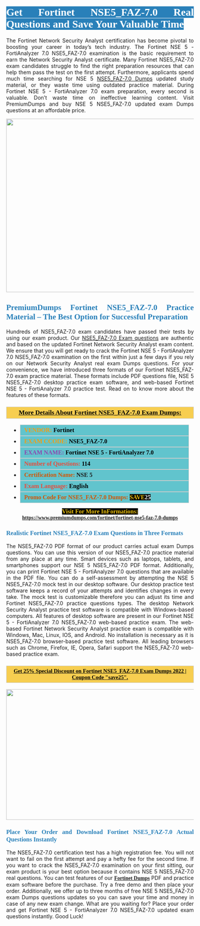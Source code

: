 <h1 style="text-align: justify;"><span style="color:#ffffff;"><span style="font-family:Georgia,serif;"><strong><span style="background-color:#2980b9;">Get Fortinet NSE5_FAZ-7.0 Real Questions and Save Your Valuable Time</span></strong></span></span></h1>

<p style="text-align: justify;">The Fortinet Network Security Analyst certification has become pivotal to boosting your career in today’s tech industry. The Fortinet NSE 5 - FortiAnalyzer 7.0 NSE5_FAZ-7.0 examination is the basic requirement to earn the Network Security Analyst certificate. Many Fortinet NSE5_FAZ-7.0 exam candidates struggle to find the right preparation resources that can help them pass the test on the first attempt. Furthermore, applicants spend much time searching for NSE 5 <a href="https://www.premiumdumps.com/fortinet/fortinet-nse5-faz-7.0-dumps">NSE5_FAZ-7.0 Dumps</a> updated study material, or they waste time using outdated practice material. During Fortinet NSE 5 - FortiAnalyzer 7.0 exam preparation, every second is valuable. Don’t waste time on ineffective learning content. Visit PremiumDumps and buy NSE 5 NSE5_FAZ-7.0 updated exam Dumps questions at an affordable price.</p>

<p style="text-align: center;"><a href="https://www.premiumdumps.com/fortinet/fortinet-nse5-faz-7.0-dumps"><img alt="" src="https://i.imgur.com/KJGzbJ2.jpeg" style="width: 700px; height: 465px;" /></a></p>

<h2 style="text-align: justify;"><span style="color:#2980b9;"><span style="font-family:Georgia,serif;"><strong>PremiumDumps Fortinet NSE5_FAZ-7.0 Practice Material – The Best Option for Successful Preparation</strong></span></span></h2>

<p style="text-align: justify;">Hundreds of NSE5_FAZ-7.0 exam candidates have passed their tests by using our exam product. Our <a href="https://www.premiumdumps.com/fortinet/fortinet-nse5-faz-7.0-dumps">NSE5_FAZ-7.0 Exam questions</a> are authentic and based on the updated Fortinet Network Security Analyst exam content. We ensure that you will get ready to crack the Fortinet NSE 5 - FortiAnalyzer 7.0 NSE5_FAZ-7.0 examination on the first within just a few days if you rely on our Network Security Analyst real exam Dumps questions. For your convenience, we have introduced three formats of our Fortinet NSE5_FAZ-7.0 exam practice material. These formats include PDF questions file, NSE 5 NSE5_FAZ-7.0 desktop practice exam software, and web-based Fortinet NSE 5 - FortiAnalyzer 7.0 practice test. Read on to know more about the features of these formats.</p>

<h3 style="background: #f7ce50; border: 1px solid rgb(204, 204, 204); padding: 5px 10px; text-align: center;"><span style="font-family:Georgia,serif;"><u><u><span style="color:#000000;"><span style="font-size:11pt"><span style="line-height:normal"><b><span style="font-size:13.0pt"><span cambria="">More Details About Fortinet NSE5_FAZ-7.0 Exam Dumps:</span></span></b></span></span></span></u></u></span></h3>

<ul>
	<li style="margin:0cm 10pt">
	<div style="background:#61c4cd; border: 1px solid rgb(204, 204, 204); padding: 5px 10px; text-align: justify;"><span style="font-family:Georgia,serif;"><span style="font-size:11pt"><span style="line-height:normal"><b><span style="font-size:12.0pt"><span new="" roman="" times=""><span style="color:#f39c12;">VENDOR:</span> <span style="color:#000000;">Fortinet</span></span></span></b></span></span></span></div>
	</li>
	<li style="margin:0cm 10pt">
	<div style="background: #61c4cd; border: 1px solid rgb(204, 204, 204); padding: 5px 10px; text-align: justify;"><span style="font-family:Georgia,serif;"><span style="font-size:11pt"><span style="line-height:normal"><b><span style="font-size:12.0pt"><span new="" roman="" times=""><span style="color:#f39c12;">EXAM CCODE:</span> <span style="color:#000000;">NSE5_FAZ-7.0</span></span></span></b></span></span></span></div>
	</li>
	<li style="margin:0cm 10pt">
	<div style="background: #61c4cd; border: 1px solid rgb(204, 204, 204); padding: 5px 10px; text-align: justify;"><span style="font-family:Georgia,serif;"><span style="font-size:11pt"><span style="line-height:normal"><b><span style="font-size:12.0pt"><span new="" roman="" times=""><span style="color:#8e44ad;">EXAM NAME:</span> <span style="color:#000000;">Fortinet NSE 5 - FortiAnalyzer 7.0</span></span></span></b></span></span></span></div>
	</li>
	<li style="margin:0cm 10pt">
	<div style="background: #61c4cd; border: 1px solid rgb(204, 204, 204); padding: 5px 10px;"><span style="font-family:Georgia,serif;"><span style="font-size:11pt"><span style="line-height:normal"><b><span style="font-size:12.0pt"><span new="" roman="" times=""><span style="color:#e74c3c;">Number of Questions:</span><span style="color:#000000;"><span style="color:#f1c40f;"> </span>114</span></span></span></b></span></span></span></div>
	</li>
	<li style="margin:0cm 10pt">
	<div style="background: #61c4cd; border: 1px solid rgb(204, 204, 204); padding: 5px 10px; text-align: justify;"><span style="font-family:Georgia,serif;"><span style="font-size:11pt"><span style="line-height:normal"><b><span style="font-size:12.0pt"><span new="" roman="" times=""><span style="color:#d35400;">Certification Name:</span> NSE 5</span></span></b></span></span></span></div>
	</li>
	<li style="margin:0cm 10pt">
	<div style="background: #61c4cd; border: 1px solid rgb(204, 204, 204); padding: 5px 10px; text-align: justify;"><span style="font-family:Georgia,serif;"><span style="font-size:11pt"><span style="line-height:normal"><b><span style="font-size:12.0pt"><span new="" roman="" times=""><span style="color:#e74c3c;">Exam Language:</span> <span style="color:#000000;">English</span></span></span></b></span></span></span></div>
	</li>
	<li style="margin:0cm 10pt">
	<div style="background: #61c4cd; border: 1px solid rgb(204, 204, 204); padding: 5px 10px;"><span style="font-family:Georgia,serif;"><span style="font-size:11pt"><span style="line-height:normal"><b><span style="font-size:12.0pt"><span new="" roman="" times=""><span style="color:#d35400;">Promo Code For NSE5_FAZ-7.0 Dumps:</span><span style="color:#f1c40f;"> <span style="background-color:#000000;">SAVE</span></span><span style="color:#ffffff;"><span style="background-color:#000000;">25</span></span></span></span></b></span></span></span></div>
	</li>
</ul>

<p style="text-align: center;"><span style="font-family:Georgia,serif;"><strong><span style="font-size:16px;"><span style="color:#f1c40f;"><span style="background-color:#000000;">Visit For More InFormations:</span></span></span> <a href="https://www.premiumdumps.com/fortinet/fortinet-nse5-faz-7.0-dumps">https://www.premiumdumps.com/fortinet/fortinet-nse5-faz-7.0-dumps</a></strong></span></p>

<h3 style="text-align: justify;"><span style="color:#2980b9;"><span style="font-family:Georgia,serif;"><strong><strong><strong>Realistic Fortinet NSE5_FAZ-7.0 Exam Questions in Three Formats</strong></strong></strong></span></span></h3>

<p style="text-align: justify;">The NSE5_FAZ-7.0 PDF format of our product carries actual exam Dumps questions. You can use this version of our NSE5_FAZ-7.0 practice material from any place at any time. Smart devices such as laptops, tablets, and smartphones support our NSE 5 NSE5_FAZ-7.0 PDF format. Additionally, you can print Fortinet NSE 5 - FortiAnalyzer 7.0 questions that are available in the PDF file. You can do a self-assessment by attempting the NSE 5 NSE5_FAZ-7.0 mock test in our desktop software. Our desktop practice test software keeps a record of your attempts and identifies changes in every take. The mock test is customizable therefore you can adjust its time and Fortinet NSE5_FAZ-7.0 practice questions types. The desktop Network Security Analyst practice test software is compatible with Windows-based computers. All features of desktop software are present in our Fortinet NSE 5 - FortiAnalyzer 7.0 NSE5_FAZ-7.0 web-based practice exam. The web-based Fortinet Network Security Analyst practice exam is compatible with Windows, Mac, Linux, IOS, and Android. No installation is necessary as it is NSE5_FAZ-7.0 browser-based practice test software. All leading browsers such as Chrome, Firefox, IE, Opera, Safari support the NSE5_FAZ-7.0 web-based practice exam.</p>

<h3 style="background: rgb(247, 206, 80); border: 1px solid rgb(204, 204, 204); padding: 5px 10px; text-align: center;"><span style="font-family:Georgia,serif;"><u><span style="color:#000000;"><span style="font-size:11pt;"><span style="line-height:normal;"><b><span cambria="">Get 25% Special Discount on Fortinet NSE5_FAZ-7.0 Exam Dumps 2022 | Coupon Code "save25".</span></b></span></span></span></u></span></h3>

<p style="text-align: center;"><strong><strong><a href="https://www.premiumdumps.com/fortinet/fortinet-nse5-faz-7.0-dumps"><img alt="" src="https://i.imgur.com/F18GQwv.jpeg" style="width: 700px; height: 350px;" /></a></strong></strong></p>

<h3 style="text-align: justify;"><strong><span style="color:#2980b9;"><span style="font-family:Georgia,serif;"><strong><strong><strong>Place Your Order and Download Fortinet NSE5_FAZ-7.0 Actual Questions Instantly</strong></strong></strong></span></span></strong></h3>

<p style="text-align: justify;">The NSE5_FAZ-7.0 certification test has a high registration fee. You will not want to fail on the first attempt and pay a hefty fee for the second time. If you want to crack the NSE5_FAZ-7.0 examination on your first sitting, our exam product is your best option because it contains NSE 5 NSE5_FAZ-7.0 real questions. You can test features of our <span style="font-family:Georgia,serif;"><strong><a href="https://www.premiumdumps.com/fortinet-exam-dumps">Fortinet Dumps</a></strong></span> PDF and practice exam software before the purchase. Try a free demo and then place your order. Additionally, we offer up to three months of free NSE 5 NSE5_FAZ-7.0 exam Dumps questions updates so you can save your time and money in case of any new exam change. What are you waiting for? Place your order and get Fortinet NSE 5 - FortiAnalyzer 7.0 NSE5_FAZ-7.0 updated exam questions instantly. Good Luck!</p>
